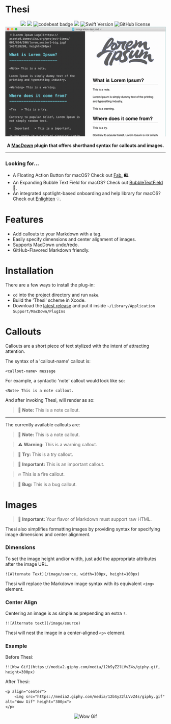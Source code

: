 Thesi
=====
 
<p align="center">
	<a href="https://travis-ci.org/chriszielinski/Thesi" style="text-decoration:none" target="_blank">
		<img src="https://travis-ci.org/chriszielinski/Thesi.svg?branch=master">
	</a>
	<a href="https://sonarcloud.io/dashboard?id=chriszielinski_Thesi" style="text-decoration:none" target="_blank">
		<img src="https://sonarcloud.io/api/project_badges/measure?project=chriszielinski_Thesi&metric=alert_status">
	</a>
	<a href="https://codebeat.co/projects/github-com-chriszielinski-thesi-master" style="text-decoration:none" target="_blank">
		<img alt="codebeat badge" src="https://codebeat.co/badges/ee3d7da6-4a4d-4ebe-8750-442a8a69ed0f">
	</a>
	<a href="https://codecov.io/gh/chriszielinski/Thesi" style="text-decoration:none" target="_blank">
	  <img src="https://codecov.io/gh/chriszielinski/Thesi/branch/master/graph/badge.svg">
	</a>
	<a href="https://developer.apple.com/swift" style="text-decoration:none" target="_blank">
		<img alt="Swift Version" src ="https://img.shields.io/badge/language-swift%204.2-brightgreen.svg"/>
	</a>
	<a href="https://github.com/chriszielinski/Enlighten/blob/master/LICENSE" style="text-decoration:none" target="_blank">
		<img alt="GitHub license" src ="https://img.shields.io/badge/license-MIT-blue.svg"/>
	</a>
	<br>
	<img src ="./readme-assets/thesi.gif"/>
	<br>
	<br>
	<b>A <a href="https://macdown.uranusjr.com">MacDown</a> plugin that offers shorthand syntax for callouts and images.</b>
	<br>
</p>

---

### Looking for...

- A Floating Action Button for macOS? Check out [Fab.](https://github.com/chriszielinski/Fab) 🛍️.
- An Expanding Bubble Text Field for macOS? Check out [BubbleTextField](https://github.com/chriszielinski/BubbleTextField) 💬.
- An integrated spotlight-based onboarding and help library for macOS? Check out [Enlighten](https://github.com/chriszielinski/Enlighten) 💡.


Features
========

* Add callouts to your Markdown with a tag.
* Easily specify dimensions and center alignment of images.
* Supports MacDown undo/redo.
* GitHub-Flavored Markdown friendly.


Installation
============

There are a few ways to install the plug-in:

* `cd` into the project directory and run `make`.
* Build the 'Thesi' scheme in Xcode.
* Download the [latest release](https://github.com/chriszielinski/Thesi/releases/latest) and put it inside `~/Library/Application Support/MacDown/PlugIns`


Callouts
========

Callouts are a short piece of text stylized with the intent of attracting attention. 

The syntax of a 'callout-name' callout is:

	<callout-name> message
	
For example, a syntactic 'note' callout would look like so:

	<Note> This is a note callout.
	
And after invoking Thesi, will render as so:

> 📌 **Note:** This is a note callout.

---

The currently available callouts are:

> 📌 **Note:** This is a note callout.

> ⚠️ **Warning:** This is a warning callout.

> 🎡 **Try:** This is a try callout.

> 📣 **Important:** This is an important callout.

> 🔥 This is a fire callout.

> 🐞 **Bug:** This is a bug callout.


Images
======

> 📣 **Important:** Your flavor of Markdown must support raw HTML.

Thesi also simplifies formatting images by providing syntax for specifying image dimensions and center alignment.


### Dimensions

To set the image height and/or width, just add the appropriate attributes after the image URL.

	![Alternate Text](/image/source, width=100px, height=100px)
	
Thesi will replace the Markdown image syntax with its equivalent `<img>` element.


### Center Align

Centering an image is as simple as prepending an extra `!`.

	!![Alternate text](/image/source)
	
Thesi will nest the image in a center-aligned `<p>` element.

### Example

Before Thesi:

	!![Wow Gif](https://media2.giphy.com/media/12bSyZ2lLVvZ4s/giphy.gif, height=300px)
	
After Thesi:

	<p align="center">
    	<img src="https://media2.giphy.com/media/12bSyZ2lLVvZ4s/giphy.gif" alt="Wow Gif" height="300px">
	</p>

<p align="center">
    <img src="https://media2.giphy.com/media/12bSyZ2lLVvZ4s/giphy.gif" alt="Wow Gif" height="300px">
</p>